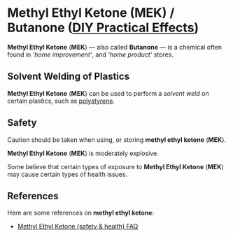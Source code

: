 # Methyl Ethyl Ketone (MEK) / Butanone ([DIY Practical Effects](../../README.md))

**Methyl Ethyl Ketone** (**MEK**) — also called **Butanone** — is a chemical often found in
_‘home improvement’_, and _‘home product’_ stores.

## Solvent Welding of Plastics

**Methyl Ethyl Ketone** (**MEK**) can be used to perform a _solvent weld_ on certain plastics,
such as [polystyrene](../polystyrene/README.md).

## Safety

Caution should be taken when using, or storing **methyl ethyl ketone** (**MEK**).

**Methyl Ethyl Ketone** (**MEK**) is moderately explosive.

Some believe that certain types of exposure to **Methyl Ethyl Ketone** (**MEK**) may cause certain types of health issues.

## References

Here are some references on **methyl ethyl ketone**:

* [Methyl Ethyl Ketone (safety & health) FAQ](https://dhss.delaware.gov/dph/files/methetkefaq.txt)
